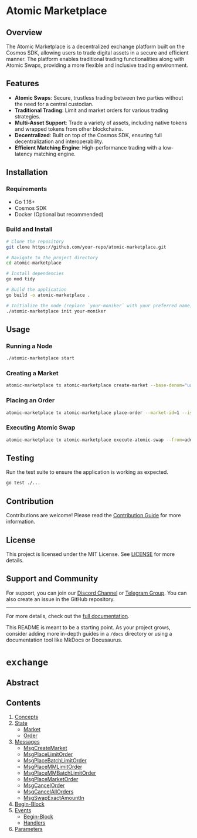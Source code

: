 <!--
order: 0
title: Exchange Overview
parent:
  title: "exchange"
-->
# Atomic Marketplace

## Overview

The Atomic Marketplace is a decentralized exchange platform built on the Cosmos SDK, allowing users to trade digital assets in a secure and efficient manner. The platform enables traditional trading functionalities along with Atomic Swaps, providing a more flexible and inclusive trading environment.

## Features

- **Atomic Swaps**: Secure, trustless trading between two parties without the need for a central custodian.
- **Traditional Trading**: Limit and market orders for various trading strategies.
- **Multi-Asset Support**: Trade a variety of assets, including native tokens and wrapped tokens from other blockchains.
- **Decentralized**: Built on top of the Cosmos SDK, ensuring full decentralization and interoperability.
- **Efficient Matching Engine**: High-performance trading with a low-latency matching engine.
  
## Installation

### Requirements

- Go 1.16+
- Cosmos SDK
- Docker (Optional but recommended)

### Build and Install

```bash
# Clone the repository
git clone https://github.com/your-repo/atomic-marketplace.git

# Navigate to the project directory
cd atomic-marketplace

# Install dependencies
go mod tidy

# Build the application
go build -o atomic-marketplace .

# Initialize the node (replace `your-moniker` with your preferred name)
./atomic-marketplace init your-moniker
```

## Usage

### Running a Node

```bash
./atomic-marketplace start
```

### Creating a Market

```bash
atomic-marketplace tx atomic-marketplace create-market --base-denom="uatom" --quote-denom="uusd" --from=mykey
```

### Placing an Order

```bash
atomic-marketplace tx atomic-marketplace place-order --market-id=1 --is-buy=true --price="1.0uusd" --quantity="100uatom" --from=mykey
```

### Executing Atomic Swap

```bash
atomic-marketplace tx atomic-marketplace execute-atomic-swap --from=address1 --to=address2 --amount=100uatom --secret=secret123 --secret-hash=hash123 --expire-height=10000
```

## Testing

Run the test suite to ensure the application is working as expected.

```bash
go test ./...
```

## Contribution

Contributions are welcome! Please read the [Contribution Guide](CONTRIBUTING.md) for more information.

## License

This project is licensed under the MIT License. See [LICENSE](LICENSE) for more details.

## Support and Community

For support, you can join our [Discord Channel](#) or [Telegram Group](#). You can also create an issue in the GitHub repository.

---

For more details, check out the [full documentation](#).

This README is meant to be a starting point. As your project grows, consider adding more in-depth guides in a `/docs` directory or using a documentation tool like MkDocs or Docusaurus.

# `exchange`

## Abstract

## Contents

1. [Concepts](01_concepts.md)
2. [State](02_state.md)
    * [Market](02_state.md#market)
    * [Order](02_state.md#order)
3. [Messages](03_messages.md)
    * [MsgCreateMarket](03_messages.md#msgcreatemarket)
    * [MsgPlaceLimitOrder](03_messages.md#msgplacelimitorder)
    * [MsgPlaceBatchLimitOrder](03_messages.md#msgplacebatchlimitorder)
    * [MsgPlaceMMLimitOrder](03_messages.md#msgplacemmlimitorder)
    * [MsgPlaceMMBatchLimitOrder](03_messages.md#msgplacemmbatchlimitorder)
    * [MsgPlaceMarketOrder](03_messages.md#msgplacemarketorder)
    * [MsgCancelOrder](03_messages.md#msgcancelorder)
    * [MsgCancelAllOrders](03_messages.md#msgcancelallorders)
    * [MsgSwapExactAmountIn](03_messages.md#msgswapexactamountin)
4. [Begin-Block](04_begin_block.md)
5. [Events](05_events.md)
    * [Begin-Block](05_events.md#begin-block)
    * [Handlers](05_events.md#handlers)
6. [Parameters](06_params.md)
